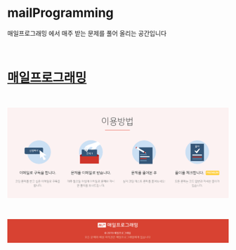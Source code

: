 # mailProgramming

<p>매일프로그래밍 에서 매주 받는 문제를 풀어 올리는 공간입니다</p> <br>


<a href="https://mailprogramming.com/"><h1>매일프로그래밍</h1></a><br>

  ![이용방법](./image/이용방법.PNG)


<br>

  ![저작권](./image/저작권.PNG)

